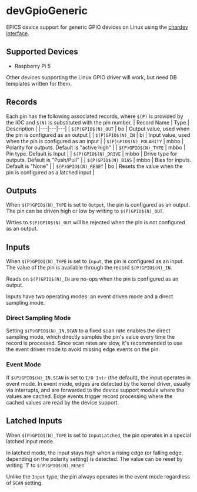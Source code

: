 # devGpioGeneric

EPICS device support for generic GPIO devices on Linux using the [chardev interface](https://docs.kernel.org/userspace-api/gpio/chardev.html).

## Supported Devices

* Raspberry Pi 5

Other devices supporting the Linux GPIO driver will work, but need DB templates written for them.

## Records

Each pin has the following associated records, where `$(P)` is provided by the IOC and `$(N)` is substituted with the pin number.
| Record Name | Type | Description |
|---|---|---|
| `$(P)GPIO$(N)_OUT` | bo | Output value, used when the pin is configured as an output |
| `$(P)GPIO$(N)_IN` | bi | Input value, used when the pin is configured as an input |
| `$(P)GPIO$(N)_POLARITY` | mbbo | Polarity for outputs. Default is "active high" |
| `$(P)GPIO$(N)_TYPE` | mbbo | Pin type. Default is Input |
| `$(P)GPIO$(N)_DRIVE` | mbbo | Drive type for outputs. Default is "Push/Pull" | 
| `$(P)GPIO$(N)_BIAS` | mbbo | Bias for inputs. Default is "None" |
| `$(P)GPIO$(N)_RESET` | bo | Resets the value when the pin is configured as a latched input |

## Outputs

When `$(P)GPIO$(N)_TYPE` is set to `Output`, the pin is configured as an output. The pin can be driven high or low by writing to 
`$(P)GPIO$(N)_OUT`.

Wrties to `$(P)GPIO$(N)_OUT` will be rejected when the pin is not configured as an output.

## Inputs

When `$(P)GPIO$(N)_TYPE` is set to `Input`, the pin is configured as an input. The value of the pin is available through the record `$(P)GPIO$(N)_IN`.

Reads on `$(P)GPIO$(N)_IN` are no-ops when the pin is configured as an output.

Inputs have two operating modes: an event driven mode and a direct sampling mode.

### Direct Sampling Mode

Setting `$(P)GPIO$(N)_IN.SCAN` to a fixed scan rate enables the direct sampling mode, which directly samples the pin's value every time the record is processed.
Since scan rates are slow, it's recommended to use the event driven mode to avoid missing edge events on the pin.

### Event Mode

If `$(P)GPIO$(N)_IN.SCAN` is set to `I/O Intr` (the default), the input operates in event mode. In event mode, edges are detected by the kernel driver, usually via interrupts,
and are forwarded to the device support module where the values are cached. Edge events trigger record processing where the cached values are read by the device support.

## Latched Inputs

When `$(P)GPIO$(N)_TYPE` is set to `InputLatched`, the pin operates in a special latched input mode.

In latched mode, the input stays high when a rising edge (or falling edge, depending on the polarity setting) is detected.
The value can be reset by writing '1' to `$(P)GPIO$(N)_RESET`

Unlike the `Input` type, the pin always operates in the event mode regardless of `SCAN` setting.
